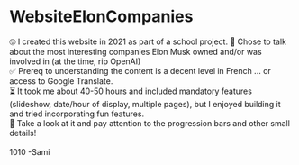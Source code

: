 # WebsiteElonCompanies
🤓 I created this website in 2021 as part of a school project. 
🎯 Chose to talk about the most interesting companies Elon Musk owned and/or was involved in (at the time, rip OpenAI)  \
✅ Prereq to understanding the content is a decent level in French ... or access to Google Translate. \
⏳ It took me about 40-50 hours and included mandatory features (slideshow, date/hour of display, multiple pages), but I enjoyed building it and tried incorporating fun features. \
👀 Take a look at it and pay attention to the progression bars and other small details!\
\
1010 -Sami
